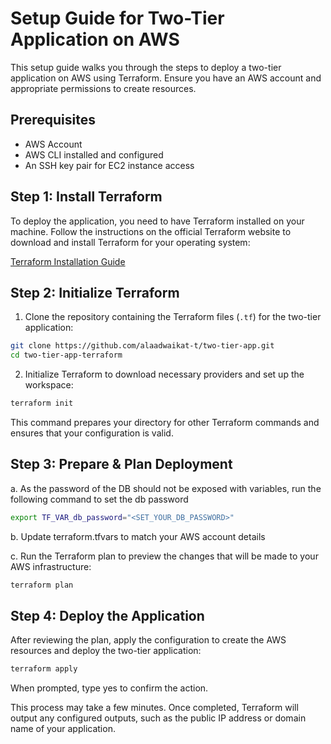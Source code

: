# Setup Guide for Two-Tier Application on AWS

This setup guide walks you through the steps to deploy a two-tier application on AWS using Terraform. Ensure you have an AWS account and appropriate permissions to create resources.

## Prerequisites

- AWS Account
- AWS CLI installed and configured
- An SSH key pair for EC2 instance access

## Step 1: Install Terraform

To deploy the application, you need to have Terraform installed on your machine. Follow the instructions on the official Terraform website to download and install Terraform for your operating system:

[Terraform Installation Guide](https://www.terraform.io/downloads)

## Step 2: Initialize Terraform

1. Clone the repository containing the Terraform files (`.tf`) for the two-tier application:

```bash
git clone https://github.com/alaadwaikat-t/two-tier-app.git
cd two-tier-app-terraform
```

2. Initialize Terraform to download necessary providers and set up the workspace:

```bash
terraform init
```

This command prepares your directory for other Terraform commands and ensures that your configuration is valid.

## Step 3: Prepare & Plan Deployment

a. As the password of the DB should not be exposed with variables, run the following command to set the db password 
```bash
export TF_VAR_db_password="<SET_YOUR_DB_PASSWORD>"
```

b. Update terraform.tfvars to match your AWS account details

c. Run the Terraform plan to preview the changes that will be made to your AWS infrastructure:

```bash
terraform plan
```
## Step 4: Deploy the Application

After reviewing the plan, apply the configuration to create the AWS resources and deploy the two-tier application:

```bash
terraform apply
```

When prompted, type yes to confirm the action.

This process may take a few minutes. Once completed, Terraform will output any configured outputs, such as the public IP address or domain name of your application.

